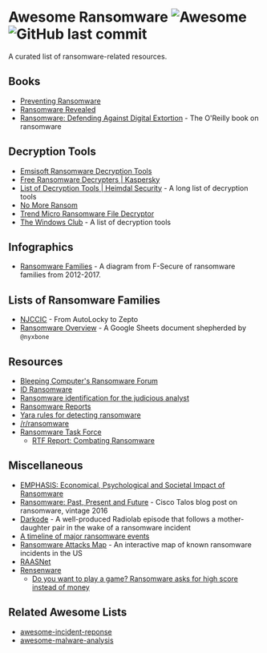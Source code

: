 # Awesome Ransomware ![Awesome](https://cdn.rawgit.com/sindresorhus/awesome/d7305f38d29fed78fa85652e3a63e154dd8e8829/media/badge.svg)  ![GitHub last commit](https://img.shields.io/github/last-commit/bbbbbrie/awesome-ransomware)
A curated list of ransomware-related resources.

## Books
  - [Preventing Ransomware](https://www.packtpub.com/application-development/preventing-ransomware)
  - [Ransomware Revealed](https://www.apress.com/gp/book/9781484242544) 
  - [Ransomware: Defending Against Digital Extortion](https://www.oreilly.com/library/view/ransomware/9781491967874/) - The O'Reilly book on ransomware

## Decryption Tools
  - [Emsisoft Ransomware Decryption Tools](https://www.emsisoft.com/ransomware-decryption-tools/)
  - [Free Ransomware Decrypters | Kaspersky](https://noransom.kaspersky.com/)
  - [List of Decryption Tools | Heimdal Security](https://heimdalsecurity.com/blog/ransomware-decryption-tools/) - A long list of decryption tools
  - [No More Ransom](https://www.nomoreransom.org)
  - [Trend Micro Ransomware File Decryptor](https://success.trendmicro.com/solution/1114221-downloading-and-using-the-trend-micro-ransomware-file-decryptor)
  - [The Windows Club](https://www.thewindowsclub.com/list-ransomware-decryptor-tools) - A list of decryption tools

## Infographics
  - [Ransomware Families](https://heimdalsecurity.com/blog/wp-content/uploads/ransowmare-families-f-secure-1.jpg) - A diagram from F-Secure of ransomware families from 2012-2017.

## Lists of Ransomware Families
  - [NJCCIC](https://www.cyber.nj.gov/threat-profiles/ransomware/) - From AutoLocky to Zepto
  - [Ransomware Overview](https://docs.google.com/spreadsheets/d/1TWS238xacAto-fLKh1n5uTsdijWdCEsGIM0Y0Hvmc5g/pubhtml) - A Google Sheets document shepherded by `@nyxbone`

## Resources
  - [Bleeping Computer's Ransomware Forum](https://www.bleepingcomputer.com/forums/f/239/ransomware-help-tech-support/)
  - [ID Ransomware](https://id-ransomware.malwarehunterteam.com/)
  - [Ransomware identification for the judicious analyst](https://www.gdatasoftware.com/blog/2019/06/31666-ransomware-identification-for-the-judicious-analyst)
  - [Ransomware Reports](https://github.com/d4rk-d4nph3/Ransomware-Reports)
  - [Yara rules for detecting ransomware](https://github.com/advanced-threat-research/Yara-Rules/tree/master/ransomware)
  - [/r/ransomware](https://www.reddit.com/r/Ransomware/)
  - [Ransomware Task Force](https://securityandtechnology.org/ransomwaretaskforce/)
    - [RTF Report: Combating Ransomware](https://securityandtechnology.org/ransomwaretaskforce/report/) 

## Miscellaneous
  - [EMPHASIS: Economical, Psychological and Societal Impact of Ransomware](https://www.emphasis.ac.uk/)
  - [Ransomware: Past, Present and Future](https://blog.talosintelligence.com/2016/04/ransomware.html) - Cisco Talos blog post on ransomware, vintage 2016
  - [Darkode](https://www.wnycstudios.org/podcasts/radiolab/articles/darkode) - A well-produced Radiolab episode that follows a mother-daughter pair in the wake of a ransomware incident
  - [A timeline of major ransomware events](https://kraftbusiness.com/wp-content/uploads/2019/01/history-evolution-of-ransomware.png)
  - [Ransomware Attacks Map](https://statescoop.com/ransomware-map/) - An interactive map of known ransomware incidents in the US
  - [RAASNet](https://github.com/leonv024/RAASNet)
  - [Rensenware](https://en.wikipedia.org/wiki/Rensenware)
    - [Do you want to play a game? Ransomware asks for high score instead of money](https://arstechnica.com/gaming/2017/04/do-you-want-to-play-a-game-ransomware-asks-for-high-score-instead-of-money/)


## Related Awesome Lists
  - [awesome-incident-reponse](https://github.com/meirwah/awesome-incident-response)
  - [awesome-malware-analysis](https://github.com/rshipp/awesome-malware-analysis)
